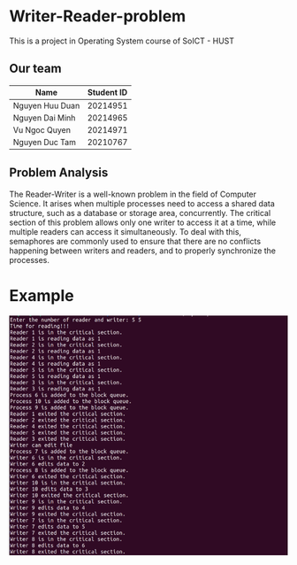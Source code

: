 # Writer-Reader-problem

This is a project in Operating System course of SoICT - HUST

## Our team
| Name            | Student ID | 
|-----------------|------------|
| Nguyen Huu Duan | 20214951   | 
| Nguyen Dai Minh | 20214965   | 
| Vu Ngoc Quyen   | 20214971   | 
| Nguyen Duc Tam  | 20210767   | 

## Problem Analysis
The Reader-Writer is a well-known problem in the field of Computer Science. It arises when multiple processes need to access a shared data structure, such as a database or storage area, concurrently. The critical section of this problem allows only one writer to access it at a time, while multiple readers can access it simultaneously. To deal with this, semaphores are commonly used to ensure that there are no conflicts happening between writers and readers, and to properly synchronize the processes.

# Example
![](result.png)